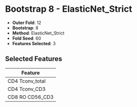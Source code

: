# Bootstrap 8 - ElasticNet_Strict

- **Outer Fold**: 12
- **Bootstrap**: 8
- **Method**: ElasticNet_Strict
- **Fold Seed**: 60
- **Features Selected**: 3

## Selected Features

| Feature |
|---------|
| CD4 Tconv_total |
| CD4 Tconv_CD3 |
| CD8 RO CD56_CD3 |
